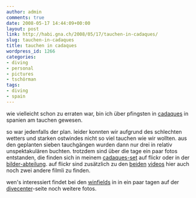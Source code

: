 ```yaml
---
author: admin
comments: true
date: 2008-05-17 14:44:09+00:00
layout: post
link: http://habi.gna.ch/2008/05/17/tauchen-in-cadaques/
slug: tauchen-in-cadaques
title: tauchen in cadaques
wordpress_id: 1266
categories:
- diving
- personal
- pictures
- tschörman
tags:
- diving
- spain
---
```


wie vielleicht schon zu erraten war, bin ich über pfingsten in [cadaques](http://en.wikipedia.org/wiki/Cadaqu%C3%A9s) in spanien am tauchen gewesen.




so war jedenfalls der plan. leider konnten wir aufgrund des schlechten wetters und starken ostwindes nicht so viel tauchen wie wir wollten. aus den geplanten sieben tauchgängen wurden dann nur drei in relativ unspektakulären buchten. trotzdem sind über die tage ein paar fotos entstanden, die finden sich in meinem [cadaques-set](http://www.flickr.com/photos/habi/sets/72157605025257083/) auf flickr oder in der [bilder-abteilung](http://habi.gna.ch/pictures/). auf flickr sind zusätzlich zu den [beiden](http://habi.gna.ch/2008/05/14/ein-neugieriger-oktopus-und-jures-finger/) [videos](http://habi.gna.ch/2008/05/15/cadaques-express/) hier auch noch zwei andere filmli zu finden.




wen's interessiert findet bei den [winfields](http://fotos.thewinfields.ch/Ferien/Cadaques/) in in ein paar tagen auf der [divecenter](http://www.dck.ch/)-seite noch weitere fotos.



